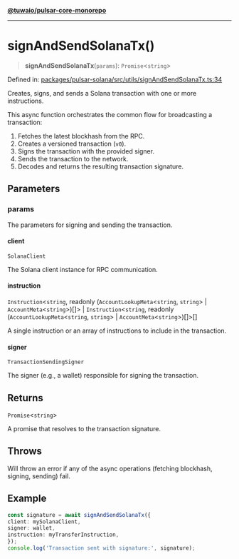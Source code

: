[**@tuwaio/pulsar-core-monorepo**](../../../README.md)

***

# signAndSendSolanaTx()

> **signAndSendSolanaTx**(`params`): `Promise`\<`string`\>

Defined in: [packages/pulsar-solana/src/utils/signAndSendSolanaTx.ts:34](https://github.com/TuwaIO/pulsar-core/blob/e4e6c80b06717a36e79850d69c03d964005053f1/packages/pulsar-solana/src/utils/signAndSendSolanaTx.ts#L34)

Creates, signs, and sends a Solana transaction with one or more instructions.

This async function orchestrates the common flow for broadcasting a transaction:
1. Fetches the latest blockhash from the RPC.
2. Creates a versioned transaction (`v0`).
3. Signs the transaction with the provided signer.
4. Sends the transaction to the network.
5. Decodes and returns the resulting transaction signature.

## Parameters

### params

The parameters for signing and sending the transaction.

#### client

`SolanaClient`

The Solana client instance for RPC communication.

#### instruction

`Instruction`\<`string`, readonly (`AccountLookupMeta`\<`string`, `string`\> \| `AccountMeta`\<`string`\>)[]\> \| `Instruction`\<`string`, readonly (`AccountLookupMeta`\<`string`, `string`\> \| `AccountMeta`\<`string`\>)[]\>[]

A single instruction or an array of instructions to include in the transaction.

#### signer

`TransactionSendingSigner`

The signer (e.g., a wallet) responsible for signing the transaction.

## Returns

`Promise`\<`string`\>

A promise that resolves to the transaction signature.

## Throws

Will throw an error if any of the async operations (fetching blockhash, signing, sending) fail.

## Example

```ts
const signature = await signAndSendSolanaTx({
client: mySolanaClient,
signer: wallet,
instruction: myTransferInstruction,
});
console.log('Transaction sent with signature:', signature);
```
